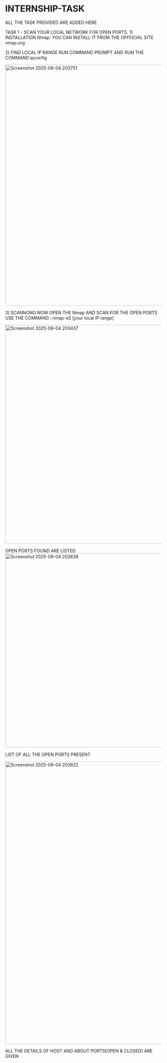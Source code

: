 # INTERNSHIP-TASK
ALL THE TASK PROVIDED ARE ADDED HERE 

TASK 1 - SCAN YOUR LOCAL NETWORK FOR OPEN PORTS.
1] INSTALLATION
Nmap: YOU CAN INSTALL IT FROM THE OFFFICIAL SITE nmap.org

2] FIND LOCAL IP RANGE
RUN COMMAND PROMPT AND RUN THE COMMAND ipconfig

<img width="1060" height="773" alt="Screenshot 2025-08-04 203751" src="https://github.com/user-attachments/assets/cc088b5c-7cfe-4935-8ff0-e39b15eaa351" />

3] SCANNONG
NOW OPEN THE Nmap AND SCAN FOR THE OPEN PORTS
USE THE COMMAND : nmap-sS [your local IP range]

<img width="1336" height="702" alt="Screenshot 2025-08-04 203437" src="https://github.com/user-attachments/assets/53e4bf75-dbd3-4ef4-8a6c-8ac555fe5cab" />

OPEN PORTS FOUND ARE LISTED
<img width="1117" height="623" alt="Screenshot 2025-08-04 203638" src="https://github.com/user-attachments/assets/7a63a4a3-b981-4939-b37a-a417facb4675" />

LIST OF ALL THE OPEN PORTS PRESENT

<img width="992" height="906" alt="Screenshot 2025-08-04 203822" src="https://github.com/user-attachments/assets/81e811f8-7f22-4024-bcc8-10709f01341b" />

ALL THE DETAILS OF HOST AND ABOUT PORTS[OPEN & CLOSED] ARE GIVEN
